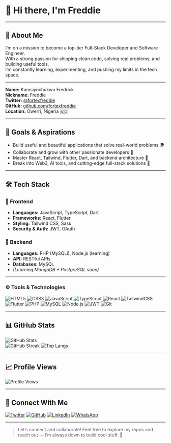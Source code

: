 # 👋 Hi there, I'm **Freddie**

---

## 📌 About Me

I’m on a mission to become a top-tier Full-Stack Developer and Software Engineer.  
With a strong passion for shipping clean code, solving real problems, and building useful tools,  
I’m constantly learning, experimenting, and pushing my limits in the tech space.

---

**Name:** Kamsiyochukwu Fredrick  
**Nickname:** Freddie  
**Twitter:** [@fortexfreddie](https://twitter.com/fortexfreddie)  
**GitHub:** [github.com/fortexfreddie](https://github.com/fortexfreddie)  
**Location:** Owerri, Nigeria 🇳🇬

---

## 🎯 Goals & Aspirations

- Build useful and beautiful applications that solve real-world problems 🌍  
- Collaborate and grow with other passionate developers 🤝  
- Master React, Tailwind, Flutter, Dart, and backend architecture 🧠  
- Break into Web3, AI tools, and cutting-edge full-stack solutions 🚀

---

## 🛠 Tech Stack

### 🚧 Frontend
- **Languages:** JavaScript, TypeScript, Dart  
- **Frameworks:** React, Flutter  
- **Styling:** Tailwind CSS, Sass  
- **Security & Auth:** JWT, OAuth  

### 🔧 Backend
- **Languages:** PHP (MySQLi), Node.js (learning)  
- **API:** RESTful APIs  
- **Databases:** MySQL  
- *(Learning MongoDB + PostgreSQL soon)*  

---

### ⚙️ Tools & Technologies

![HTML5](https://img.shields.io/badge/HTML5-E34F26?style=flat&logo=html5&logoColor=white)
![CSS3](https://img.shields.io/badge/CSS3-1572B6?style=flat&logo=css3&logoColor=white)
![JavaScript](https://img.shields.io/badge/JavaScript-F7DF1E?style=flat&logo=javascript&logoColor=black)
![TypeScript](https://img.shields.io/badge/TypeScript-007ACC?style=flat&logo=typescript&logoColor=white)
![React](https://img.shields.io/badge/React-20232A?style=flat&logo=react&logoColor=61DAFB)
![TailwindCSS](https://img.shields.io/badge/TailwindCSS-38B2AC?style=flat&logo=tailwind-css&logoColor=white)
![Flutter](https://img.shields.io/badge/Flutter-02569B?style=flat&logo=flutter&logoColor=white)
![PHP](https://img.shields.io/badge/PHP-777BB4?style=flat&logo=php&logoColor=white)
![MySQL](https://img.shields.io/badge/MySQL-4479A1?style=flat&logo=mysql&logoColor=white)
![Node.js](https://img.shields.io/badge/Node.js-339933?style=flat&logo=nodedotjs&logoColor=white)
![JWT](https://img.shields.io/badge/JWT-000000?style=flat&logo=JSON%20web%20tokens)
![Git](https://img.shields.io/badge/Git-F05032?style=flat&logo=git&logoColor=white)

---

## 📊 GitHub Stats

![GitHub Stats](https://github-readme-stats.vercel.app/api?username=fortexfreddie&show_icons=true&theme=radical&border_radius=10&cache_seconds=1800)  
![GitHub Streak](https://github-readme-stats.vercel.app/api/pin/?username=fortexfreddie&repo=github-readme-streak-stats&theme=radical&border_radius=10&cache_seconds=1800)
![Top Langs](https://github-readme-stats.vercel.app/api/top-langs/?username=fortexfreddie&layout=compact&theme=radical&langs_count=6&hide=html&cache_seconds=1800)


---

## 📈 Profile Views

![Profile Views](https://komarev.com/ghpvc/?username=fortexfreddie&label=Profile%20Views&color=0e75b6&style=flat)

---

## 📱 Connect With Me

[![Twitter](https://img.shields.io/badge/Twitter-%231DA1F2.svg?logo=twitter&logoColor=white&style=for-the-badge)](https://twitter.com/fortexfreddie)
[![GitHub](https://img.shields.io/badge/GitHub-%2312100E.svg?logo=github&logoColor=white&style=for-the-badge)](https://github.com/fortexfreddie)
[![LinkedIn](https://img.shields.io/badge/LinkedIn-%230077B5.svg?logo=linkedin&logoColor=white&style=for-the-badge)](https://www.linkedin.com/in/fred-kamsy-91685b295?utm_source=share&utm_campaign=share_via&utm_content=profile&utm_medium=android_app)
[![WhatsApp](https://img.shields.io/badge/WhatsApp-25D366?logo=whatsapp&logoColor=white&style=for-the-badge)](https://wa.me/2347085062472)

---

> Let’s connect and collaborate! Feel free to explore my repos and reach out — I’m always down to build cool stuff. 💬
